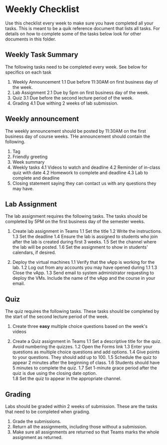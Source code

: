 # Weekly Checklist
Use this checklist every week to make sure you have completed all your tasks. This is meant to be a quik
reference document that lists all tasks. For details on how to complete some of the tasks below
look for other documents in this folder.  

## Weekly Task Summary
The following tasks need to be completed every week. See below for specifics on each task

1. Weekly Announcement
    1.1 Due before 11:30AM on first business day of the week.
2. Lab Assignment
    2.1 Due by 5pm on first business day of the week. 
3. Quiz
    3.1 Due before the second lecture period of the week. 
4. Grading
    4.1 Due withing 2 weeks of lab submission. 

## Weekly announcement
The weekly announcement should be posted by 11:30AM on the first business day of course weeks. THe
announcement should contain the following.

1. Tag
2. Friendly greeting
3. Week summary
4. Weekly tasks
    4.1 Videos to watch and deadline
    4.2 Reminder of in-class quiz with date
    4.2 Homework to complete and deadline
    4.3 Lab to complete and deadline 
5. Closing statement saying they can contact us with any questions they may have. 

## Lab Assignment
The lab assignment requires the following tasks. The tasks should be completed by 5PM on the first
business day of the semester weeks. 

1. Create lab assignment in Teams
    1.1 Set the title
    1.2 Write the instructions. 
    1.3 Set the deadline
    1.4 Ensure the lab is assigned to students who join after the lab is created during first 3 weeks. 
    1.5 Set the channel where the lab will be posted. 
    1.6 Set the assignment to show in students' calendars, if desired. 

2. Deploy the virtual machines
    1.1 Verify that the vApp is working for the lab. 
    1.2 Log out from any accounts you may have opened during 1.1
    1.3 Close the vApp.
    1.3 Send email to system administrator requesting to deploy the VMs. Include the name of
        the vApp and the course in your email.

## Quiz
The quiz requires the following tasks. These tasks should be completed by the start of the
second lecture period of the week. 

1. Create three **easy** multiple choice questions based on the week's videos

2. Create a Quiz assignment in Teams
    1.1 Set a descriptive title for the quiz. Avoid numbering the quizzes. 
    1.2 Open the Forms link
    1.3 Enter your questions as multiple choice questions and add options. 
    1.4 Give points to your questions. They should add up to 100. 
    1.5 Schedule the quiz to appear 2 minutes after the beginning of class. 
    1.6 Students should have 5 minutes to complete the quiz. 
    1.7 Set 1-minute grace period after the quiz is due using the closing date option.   
    1.8 Set the quiz to appear in the appropriate channel. 

## Grading
Labs should be graded within 2 weeks of submission. These are the tasks that need to be completed when
grading. 

1. Grade the submissions. 
2. Return all the assignments, including those without a submission.
3. Make sure all assignments are returned so that Teams marks the whole assignment as returned. 



